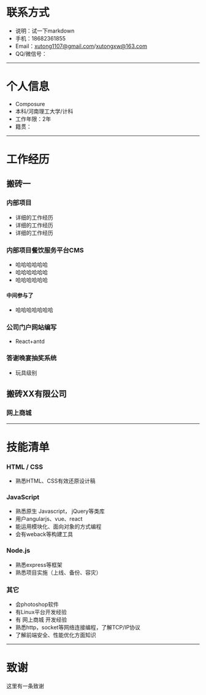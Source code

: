 # 联系方式
- 说明：试一下markdown
- 手机：18682361855
- Email：xutong1107@gmail.com/xutongxw@163.com
- QQ/微信号：

---

# 个人信息

 -  Composure
 - 本科/河南理工大学/计科
 - 工作年限：2年
 - 籍贯：


---

# 工作经历

##  搬砖一

### 内部项目
* 详细的工作经历
* 详细的工作经历
* 详细的工作经历


### 内部项目餐饮服务平台CMS
* 哈哈哈哈哈哈
* 哈哈哈哈哈哈
* 哈哈哈哈哈哈


#### 中间参与了
* 哈哈哈哈哈哈哈


### 公司门户网站编写
* React+antd

### 答谢晚宴抽奖系统
+ 玩具级别
 
## 搬砖XX有限公司 

### 网上商城 

---


# 技能清单
### HTML / CSS
- 熟悉HTML、CSS有效还原设计稿
### JavaScript
- 熟悉原生 Javascript， jQuery等类库
- 用户angularjs、vue、react
- 能运用模块化、面向对象的方式编程
- 会有weback等构建工具

### Node.js
- 熟悉express等框架
- 熟悉项目实施（上线、备份、容灾）

### 其它
- 会photoshop软件
- 有Linux平台开发经验
- 有 网上商城 开发经验
- 熟悉http，socket等网络连接编程，了解TCP/IP协议
- 了解前端安全、性能优化方面知识

---
# 致谢
这里有一条致谢
